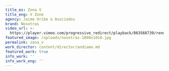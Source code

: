 ```yaml
---
title_es: Zona V
title_eng: V Zone
agency: Jaime Uribe & Asociados
brand: Nosotras
video_url: >-
  https://player.vimeo.com/progressive_redirect/playback/863568739/rendition/1080p/file.mp4?loc=external&log_user=0&signature=2a77aca1039df088db92a63390cdea2208293ba926898e651ee86e75d7fb61f2
featured_image: /uploads/nosotras-1800x1010.jpg
permalink: zona_v
work_director: content/director/andiamo.md
featured_work: true
info_work: ''
info_work_eng: ''
---
```


